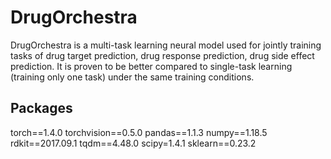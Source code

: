 # DrugOrchestra
DrugOrchestra is a multi-task learning neural model used for jointly training tasks of drug target prediction, drug response prediction, drug side effect prediction. It is proven to be better compared to single-task learning (training only one task) under the same training conditions.

## Packages
torch==1.4.0
torchvision==0.5.0
pandas==1.1.3
numpy==1.18.5
rdkit==2017.09.1
tqdm==4.48.0
scipy=1.4.1
sklearn==0.23.2

